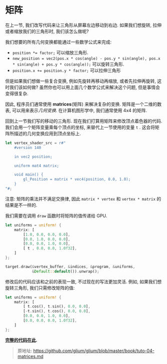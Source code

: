 # 矩阵

在上一节, 我们改写代码来让三角形从屏幕左边移动到右边. 如果我们想旋转, 拉伸或者缩放我们的三角形时, 我们该怎么做呢?

我们想要的所有几何变换都能通过一些数学公式来完成:

- `position *= factor;` 可以缩放三角形.
- `new_position = vec2(pos.x * cos(angle) - pos.y * sin(angle), pos.x * sin(angle) + pos.y * cos(angle));` 可以旋转三角形.
- `position.x += position.y * factor;` 可以拉伸三角形

但是如果我们想做一些复合变换, 例如先旋转再移动再缩放, 或者先拉伸再旋转, 这时我们该如何做? 虽然你也可以用上面几个数学公式来解决这个问题, 但是事情会变得很复杂.

因此, 程序员们通常使用 **matrices**(矩阵) 来解决复杂的变换. 矩阵是一个二维的数表, 可以用来表示*几何变换*. 在计算机图形学中, 我们通常使用 4x4 的矩阵.

回到上一节我们写的移动的三角形. 现在我们打算用矩阵来修改顶点着色器的代码. 我们会用一个矩阵变量乘每个顶点的坐标, 来替代上一节使用的变量 `t` . 这会将矩阵所描述的几何变换应用到顶点坐标上.

```rust
let vertex_shader_src = r#"
    #version 140

    in vec2 position;

    uniform mat4 matrix;

    void main() {
        gl_Position = matrix * vec4(position, 0.0, 1.0);
    }
"#;
```

注意: 矩阵的乘法并不满足交换律, 因此 `matrix * vertex` 和 `vertex * matrix` 的结果是不一样的.

我们需要在调用 `draw` 函数时将矩阵的值传递给 GPU.

```rust
let uniforms = uniform! {
    matrix: [
        [1.0, 0.0, 0.0, 0.0],
        [0.0, 1.0, 0.0, 0.0],
        [0.0, 0.0, 1.0, 0.0],
        [ t , 0.0, 0.0, 1.0f32],
    ]
};

target.draw(&vertex_buffer, &indices, &program, &uniforms,
            &Default::default()).unwrap();
```

修改后的代码应该和之前的表现一致, 不过现在的写法更加灵活. 例如, 如果我们想旋转三角形, 我们只需修改矩阵的值:

```rust
let uniforms = uniform! {
    matrix: [
        [ t.cos(), t.sin(), 0.0, 0.0],
        [-t.sin(), t.cos(), 0.0, 0.0],
        [0.0, 0.0, 1.0, 0.0],
        [0.0, 0.0, 0.0, 1.0f32],
    ]
};
```

**[完整的代码在此](https://github.com/glium/glium/blob/master/examples/tutorial-04.rs).**

> 原地址: <https://github.com/glium/glium/blob/master/book/tuto-04-matrices.md>
